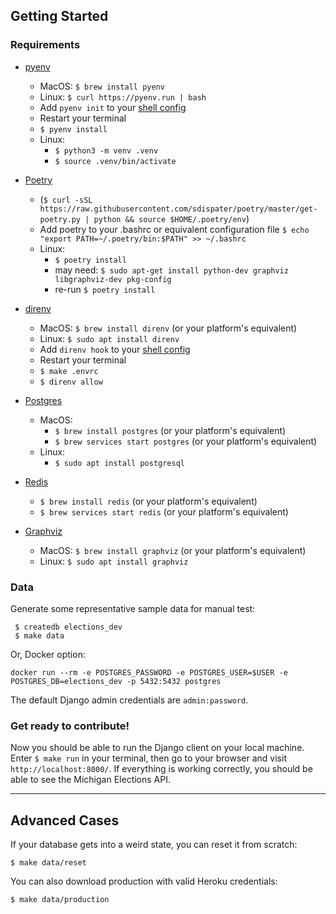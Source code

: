 ## Getting Started

### Requirements

- [pyenv](https://github.com/pyenv/pyenv)

  - MacOS: `$ brew install pyenv`
  - Linux: `$ curl https://pyenv.run | bash`
  - Add `pyenv init` to your [shell config](https://github.com/pyenv/pyenv#installation)
  - Restart your terminal
  - `$ pyenv install`
  - Linux:
    - `$ python3 -m venv .venv`
    - `$ source .venv/bin/activate`

- [Poetry](https://poetry.eustace.io/docs/)

  - (`$ curl -sSL https://raw.githubusercontent.com/sdispater/poetry/master/get-poetry.py | python && source $HOME/.poetry/env`)
  - Add poetry to your .bashrc or equivalent configuration file `$ echo "export PATH=~/.poetry/bin:$PATH" >> ~/.bashrc`
  - Linux:
    - `$ poetry install`
    - may need: `$ sudo apt-get install python-dev graphviz libgraphviz-dev pkg-config`
    - re-run `$ poetry install`

- [direnv](https://direnv.net/)

  - MacOS: `$ brew install direnv` (or your platform's equivalent)
  - Linux: `$ sudo apt install direnv`
  - Add `direnv hook` to your [shell config](https://direnv.net/)
  - Restart your terminal
  - `$ make .envrc`
  - `$ direnv allow`

- [Postgres](https://www.postgresql.org/)

  - MacOS:
    - `$ brew install postgres` (or your platform's equivalent)
    - `$ brew services start postgres` (or your platform's equivalent)
  - Linux:
    - `$ sudo apt install postgresql`

- [Redis](https://redis.io/)

  - `$ brew install redis` (or your platform's equivalent)
  - `$ brew services start redis` (or your platform's equivalent)

- [Graphviz](https://www.graphviz.org/)

  - MacOS: `$ brew install graphviz` (or your platform's equivalent)
  - Linux: `$ sudo apt install graphviz`

### Data

Generate some representative sample data for manual test:

```
 $ createdb elections_dev
 $ make data
```

Or, Docker option:
```
docker run --rm -e POSTGRES_PASSWORD -e POSTGRES_USER=$USER -e POSTGRES_DB=elections_dev -p 5432:5432 postgres
```

The default Django admin credentials are `admin:password`.

### Get ready to contribute!

Now you should be able to run the Django client on your local machine. Enter `$ make run` in your terminal, then go to your browser and visit `http://localhost:8000/`. If everything is working correctly, you should be able to see the Michigan Elections API.

---

## Advanced Cases

If your database gets into a weird state, you can reset it from scratch:

```
$ make data/reset
```

You can also download production with valid Heroku credentials:

```
$ make data/production
```
